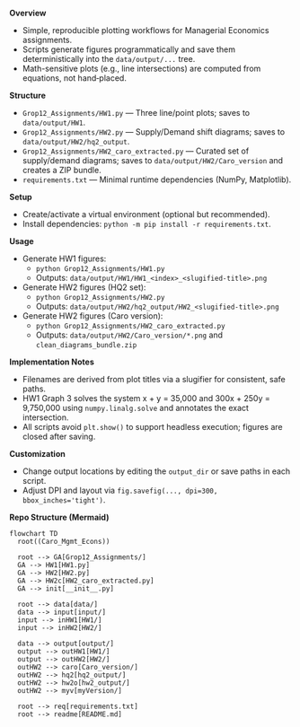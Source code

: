 **Overview**
- Simple, reproducible plotting workflows for Managerial Economics assignments.
- Scripts generate figures programmatically and save them deterministically into the `data/output/...` tree.
- Math-sensitive plots (e.g., line intersections) are computed from equations, not hand‑placed.

**Structure**
- `Grop12_Assignments/HW1.py` — Three line/point plots; saves to `data/output/HW1`.
- `Grop12_Assignments/HW2.py` — Supply/Demand shift diagrams; saves to `data/output/HW2/hq2_output`.
- `Grop12_Assignments/HW2_caro_extracted.py` — Curated set of supply/demand diagrams; saves to `data/output/HW2/Caro_version` and creates a ZIP bundle.
- `requirements.txt` — Minimal runtime dependencies (NumPy, Matplotlib).

**Setup**
- Create/activate a virtual environment (optional but recommended).
- Install dependencies: `python -m pip install -r requirements.txt`.

**Usage**
- Generate HW1 figures:
  - `python Grop12_Assignments/HW1.py`
  - Outputs: `data/output/HW1/HW1_<index>_<slugified-title>.png`
- Generate HW2 figures (HQ2 set):
  - `python Grop12_Assignments/HW2.py`
  - Outputs: `data/output/HW2/hq2_output/HW2_<slugified-title>.png`
- Generate HW2 figures (Caro version):
  - `python Grop12_Assignments/HW2_caro_extracted.py`
  - Outputs: `data/output/HW2/Caro_version/*.png` and `clean_diagrams_bundle.zip`

**Implementation Notes**
- Filenames are derived from plot titles via a slugifier for consistent, safe paths.
- HW1 Graph 3 solves the system x + y = 35,000 and 300x + 250y = 9,750,000 using `numpy.linalg.solve` and annotates the exact intersection.
- All scripts avoid `plt.show()` to support headless execution; figures are closed after saving.

**Customization**
- Change output locations by editing the `output_dir` or save paths in each script.
- Adjust DPI and layout via `fig.savefig(..., dpi=300, bbox_inches='tight')`.

**Repo Structure (Mermaid)**
```mermaid
flowchart TD
  root((Caro_Mgmt_Econs))

  root --> GA[Grop12_Assignments/]
  GA --> HW1[HW1.py]
  GA --> HW2[HW2.py]
  GA --> HW2c[HW2_caro_extracted.py]
  GA --> init[__init__.py]

  root --> data[data/]
  data --> input[input/]
  input --> inHW1[HW1/]
  input --> inHW2[HW2/]

  data --> output[output/]
  output --> outHW1[HW1/]
  output --> outHW2[HW2/]
  outHW2 --> caro[Caro_version/]
  outHW2 --> hq2[hq2_output/]
  outHW2 --> hw2o[hw2_output/]
  outHW2 --> myv[myVersion/]

  root --> req[requirements.txt]
  root --> readme[README.md]
```
